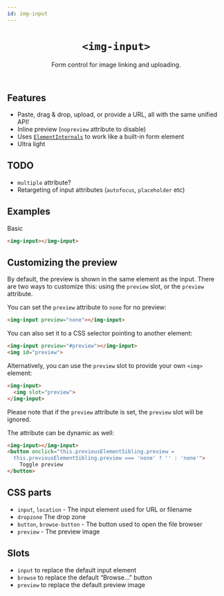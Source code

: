 ```yaml
---
id: img-input
---
```


<header>

# `<img-input>`

Form control for image linking and uploading.

</header>

<main>

## Features

- Paste, drag & drop, upload, or provide a URL, all with the same unified API!
- Inline preview (`nopreview` attribute to disable)
- Uses [`ElementInternals`](https://developer.mozilla.org/en-US/docs/Web/API/ElementInternals) to work like a built-in form element
- Ultra light

## TODO

- `multiple` attribute?
- Retargeting of input attributes (`autofocus`, `placeholder` etc)


## Examples

Basic

```html
<img-input></img-input>
```

## Customizing the preview

By default, the preview is shown in the same element as the input.
There are two ways to customize this: using the `preview` slot, or the `preview` attribute.

You can set the `preview` attribute to `none` for no preview:

```html
<img-input preview="none"></img-input>
```

You can also set it to a CSS selector pointing to another element:

```html
<img-input preview="#preview"></img-input>
<img id="preview">
```

Alternatively, you can use the `preview` slot to provide your own `<img>` element:

```html
<img-input>
  <img slot="preview">
</img-input>
```

Please note that if the `preview` attribute is set, the `preview` slot will be ignored.

The attribute can be dynamic as well:

```html
<img-input></img-input>
<button onclick="this.previousElementSibling.preview =
  this.previousElementSibling.preview === 'none' ? '' : 'none'">
	Toggle preview
</button>
```

## CSS parts

- `input`, `location` - The input element used for URL or filename
- `dropzone` The drop zone
- `button`, `browse-button` - The button used to open the file browser
- `preview` - The preview image

## Slots

- `input` to replace the default input element
- `browse` to replace the default “Browse…” button
- `preview` to replace the default preview image

</main>